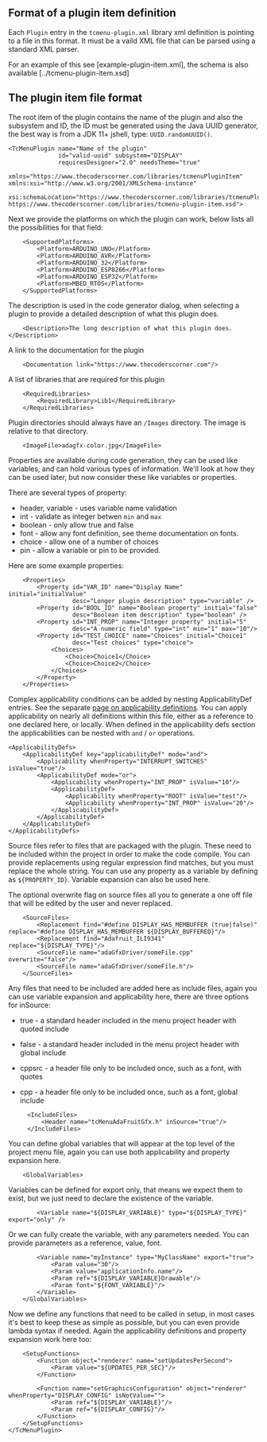 ## Format of a plugin item definition

Each `Plugin` entry in the `tcmenu-plugin.xml` library xml definition is pointing to a file in this format. It must be a vaild XML file that can be parsed using a standard XML parser.  

For an example of this see [example-plugin-item.xml], the schema is also available [../tcmenu-plugin-item.xsd]

## The plugin item file format

The root item of the plugin contains the name of the plugin and also the subsystem and ID, the ID must be generated using the Java UUID generator, the best way is from a JDK 11+ jshell, type: `UUID.randomUUID()`.

    <TcMenuPlugin name="Name of the plugin"
                  id="valid-uuid" subsystem="DISPLAY"
                  requiresDesigner="2.0" needsTheme="true"
                  xmlns="https://www.thecoderscorner.com/libraries/tcmenuPluginItem"                      xmlns:xsi="http://www.w3.org/2001/XMLSchema-instance"
                  xsi:schemaLocation="https://www.thecoderscorner.com/libraries/tcmenuPluginItem https://www.thecoderscorner.com/libraries/tcmenu-plugin-item.xsd">

Next we provide the platforms on which the plugin can work, below lists all the possibilities for that field: 

        <SupportedPlatforms>
            <Platform>ARDUINO_UNO</Platform>
            <Platform>ARDUINO_AVR</Platform>
            <Platform>ARDUINO_32</Platform>
            <Platform>ARDUINO_ESP8266</Platform>
            <Platform>ARDUINO_ESP32</Platform>
            <Platform>MBED_RTOS</Platform>
        </SupportedPlatforms>

The description is used in the code generator dialog, when selecting a plugin to provide a detailed description of what this plugin does.

        <Description>The long description of what this plugin does.</Description>

A link to the documentation for the plugin

        <Documentation link="https://www.thecoderscorner.com"/>

A list of libraries that are required for this plugin

        <RequiredLibraries>
            <RequiredLibrary>Lib1</RequiredLibrary>
        </RequiredLibraries>

Plugin directories should always have an `/Images` directory. The image is relative to that directory.

        <ImageFile>adagfx-color.jpg</ImageFile>

Properties are available during code generation, they can be used like variables, and can hold various types of information. We'll look at how they can be used later, but now consider these like variables or properties.

There are several types of property: 

* header, variable - uses variable name validation
* int - validate as integer betwen `min` and `max`
* boolean - only allow true and false
* font - allow any font definition, see theme documentation on fonts.
* choice - allow one of a number of choices
* pin - allow a variable or pin to be provided.

Here are some example properties:

        <Properties>
            <Property id="VAR_ID" name="Display Name" initial="initialValue" 
                      desc="Longer plugin description" type="variable" />
            <Property id="BOOL_ID" name="Boolean property" initial="false" 
                      desc="Boolean item description" type="boolean" />
            <Property id="INT_PROP" name="Integer property" initial="5" 
                      desc="A numeric field" type="int" min="1" max="10"/>
            <Property id="TEST_CHOICE" name="Choices" initial="Choice1" 
                      desc="Test choices" type="choice">
                <Choices>
                    <Choice>Choice1</Choice>
                    <Choice>Choice2</Choice>
                </Choices>
            </Property>
        </Properties>

Complex applicability conditions can be added by nesting ApplicabilityDef entries. See the separate [page on applicability definitions](applicability-definitions.md). You can apply applicability on nearly all definitions within this file, either as a reference to one declared here, or locally. When defined in the applicability defs section the applicabilities can be nested with `and` / `or` operations. 

    <ApplicabilityDefs>
        <ApplicabilityDef key="applicabilityDef" mode="and">
            <Applicability whenProperty="INTERRUPT_SWITCHES" isValue="true"/>
            <ApplicabilityDef mode="or">
                <Applicability whenProperty="INT_PROP" isValue="10"/>
                <ApplicabilityDef>
                    <Applicability whenProperty="ROOT" isValue="test"/>
                    <Applicability whenProperty="INT_PROP" isValue="20"/>
                </ApplicabilityDef>
            </ApplicabilityDef>
        </ApplicabilityDef>
    </ApplicabilityDefs>

Source files refer to files that are packaged with the plugin. These need to be included within the project in order to make the code compile. You can provide replacements using regular expression find matches, but you must replace the whole string. You can use any property as a variable by defining as `${PROPERTY_ID}`. Variable expansion can also be used here. 

The optional overwrite flag on source files all you to generate a one off file that will be edited by the user and never replaced.

        <SourceFiles>
            <Replacement find="#define DISPLAY_HAS_MEMBUFFER (true|false)" replace="#define DISPLAY_HAS_MEMBUFFER ${DISPLAY_BUFFERED}"/>
            <Replacement find="Adafruit_ILI9341" replace="${DISPLAY_TYPE}"/>
            <SourceFile name="adaGfxDriver/someFile.cpp" overwrite="false"/>
            <SourceFile name="adaGfxDriver/someFile.h"/>
        </SourceFiles>
    
Any files that need to be included are added here as include files, again you can use variable expansion and applicability here, there are three options for inSource: 

* true - a standard header included in the menu project header with quoted include
* false - a standard header included in the menu project header with global include
* cppsrc - a header file only to be included once, such as a font, with quotes 
* cpp -  a header file only to be included once, such as a font, global include


        <IncludeFiles>
            <Header name="tcMenuAdaFruitGfx.h" inSource="true"/>
        </IncludeFiles>

You can define global variables that will appear at the top level of the project menu file, again you can use both applicability and property expansion here.
    
        <GlobalVariables>

Variables can be defined for export only, that means we expect them to exist, but we just need to declare the existence of the variable.

            <Variable name="${DISPLAY_VARIABLE}" type="${DISPLAY_TYPE}" export="only" />

Or we can fully create the variable, with any parameters needed. You can provide parameters as a reference, value, font.

            <Variable name="myInstance" type="MyClassName" export="true">
                <Param value="30"/>
                <Param value="applicationInfo.name"/>
                <Param ref="${DISPLAY_VARIABLE}Drawable"/>
                <Param font="${FONT_VARIABLE}"/>
            </Variable>
        </GlobalVariables>

Now we define any functions that need to be called in setup, in most cases it's best to keep these as simple as possible, but you can even provide lambda syntax if needed. Again the applicability definitions and property expansion work here too:    

        <SetupFunctions>
            <Function object="renderer" name="setUpdatesPerSecond">
                <Param value="${UPDATES_PER_SEC}"/>
            </Function>
    
            <Function name="setGraphicsConfiguration" object="renderer" whenProperty="DISPLAY_CONFIG" isNotValue="">
                <Param ref="${DISPLAY_VARIABLE}"/>
                <Param ref="${DISPLAY_CONFIG}"/>
            </Function>
        </SetupFunctions>
    </TcMenuPlugin>
